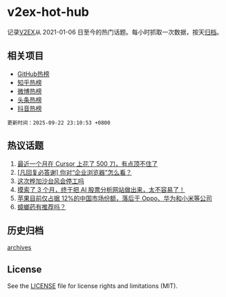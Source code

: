 # v2ex-hot-hub

 记录[V2EX](https://www.v2ex.com/)从 2021-01-06 日至今的热门话题。每小时抓取一次数据，按天[归档](archives)。
 
 ## 相关项目

- [GitHub热榜](https://github.com/snaildev/github-hot-hub)
- [知乎热榜](https://github.com/snaildev/zhihu-hot-hub)
- [微博热榜](https://github.com/snaildev/weibo-hot-hub)
- [头条热榜](https://github.com/snaildev/toutiao-hot-hub)
- [抖音热榜](https://github.com/snaildev/douyin-hot-hub)


 `更新时间：2025-09-22 23:10:53 +0800`

## 热议话题

1. [最近一个月在 Cursor 上花了 500 刀，有点顶不住了](https://www.v2ex.com/t/1160920)
1. [[凡回复必答谢] 你对“企业浏览器”怎么看？](https://www.v2ex.com/t/1160988)
1. [这次桦加沙台风会停工吗](https://www.v2ex.com/t/1160932)
1. [摸索了 3 个月，终于把 AI 股票分析网站做出来，太不容易了！](https://www.v2ex.com/t/1160913)
1. [苹果目前仅占据 12%的中国市场份额，落后于 Oppo、华为和小米等公司](https://www.v2ex.com/t/1160909)
1. [蟑螂药有推荐吗？](https://www.v2ex.com/t/1160923)

## 历史归档

[archives](archives)

## License

See the [LICENSE](LICENSE) file for license rights and limitations (MIT).
